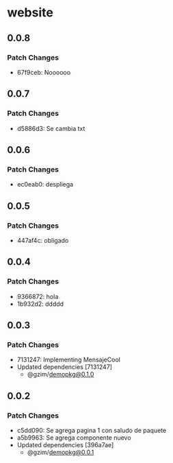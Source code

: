 # website

## 0.0.8

### Patch Changes

- 67f9ceb: Noooooo

## 0.0.7

### Patch Changes

- d5886d3: Se cambia txt

## 0.0.6

### Patch Changes

- ec0eab0: despliega

## 0.0.5

### Patch Changes

- 447af4c: obligado

## 0.0.4

### Patch Changes

- 9366872: hola
- 1b932d2: ddddd

## 0.0.3

### Patch Changes

- 7131247: Implementing MensajeCool
- Updated dependencies [7131247]
  - @gzim/demopkg@0.1.0

## 0.0.2

### Patch Changes

- c5dd090: Se agrega pagina 1 con saludo de paquete
- a5b9963: Se agrega componente nuevo
- Updated dependencies [396a7ae]
  - @gzim/demopkg@0.0.1
